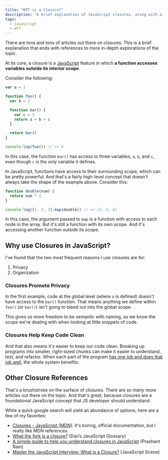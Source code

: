 ```yaml
---
title: "WTF is a Closure?"
description: "A brief explanation of JavaScript closures, along with a few examples and references to other in-depth explorations on the topic."
tags:
  - javascript
  - wtf
---
```


There are tons and tons of articles out there on closures. This is a brief explanation that ends with references to more in-depth explorations of the topic.

At its core, a closure is a [JavaScript](/blog/wtf-is-javascript/) feature in which **a function accesses variables outside its interior scope**.

Consider the following:

```js
var a = 1

function foo() {
  var b = 2

  function bar() {
    var c = 3
    return a + b + c
  }

  return bar()
}

console.log(foo()) // => 6
```

In this case, the function `bar()` has access to three variables, `a`, `b`, and `c`, even though `c` is the only variable it defines.

In JavaScript, functions have access to their surrounding scope, which can be pretty powerful. And that's a fairly high-level concept that doesn't always take the shape of the example above. Consider this:

```js
function double(num) {
  return num * 2
}

console.log([1, 2, 3].map(double)) // => [2, 4, 6]
```

In this case, the argument passed to `map` is a function with access to each node in the array. But it's still a function with its own scope. And it's accessing another function outside its scope.

## Why use Closures in JavaScript?

I've found that the two most frequent reasons I use closures are for:

1. Privacy
2. Organization

### Closures Promote Privacy

In the first example, code at the global level (where `a` is defined) doesn't have access to the `bar()` function. That means anything we define within `foo()` (or `bar()`) isn't going to bleed out into the global scope.

This gives us more freedom to be semantic with naming, as we know the scope we're dealing with when looking at little snippets of code.

### Closures Help Keep Code Clean

And that also means it's easier to keep our code clean. Breaking up programs into smaller, right-sized chunks can make it easier to understand, test, and refactor. When each part of the program [has one job and does that job well](/blog/wtf-is-single-responsibility-principle/), the whole system benefits.

## Other Closure References

That's a brushstroke on the surface of _closures_. There are _so many_ more articles out there on the topic. And that's great, because closures are a foundational JavaScript concept that JS developer should understand.

While a quick google search will yield an abundance of options, here are a few of my favorites:

- [Closures - JavaScript (MDN)](https://developer.mozilla.org/en-US/docs/Web/JavaScript/Closures). It's boring, official documentation, but I really like MDN references.
- [What the fork is a closure?](https://whatthefork.is/closure) (Dan’s JavaScript Glossary)
- [A simple guide to help you understand closures in JavaScript](https://medium.com/@prashantramnyc/javascript-closures-simplified-d0d23fa06ba4) (Prashant Ram)
- [Master the JavaScript Interview: What is a Closure?](https://medium.com/javascript-scene/master-the-javascript-interview-what-is-a-closure-b2f0d2152b36) (JavaScript Scene)
